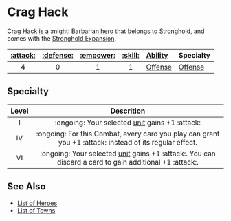 # Crag Hack

Crag Hack is a :might: Barbarian hero that belongs to [Stronghold](../towns/stronghold.md), and comes with the [Stronghold Expansion](../content.md).

| [:attack:](../statistics/attack.md) | [:defense:](../statistics/defense.md) | [:empower:](../statistics/power.md) | [:skill:](../statistics/knowledge.md) | [Ability](../abilities.md) | Specialty |
| :---: | :---: | :---: | :---: | :--- | :--- |
| 4 | 0 | 1 | 1 | [Offense](../abilities/offense.md) | [Offense](#specialty) |


## Specialty

| Level | Descrition |
| :---: | :---: |
| Ⅰ | :ongoing: Your selected [unit](../units.md) gains +1 :attack: |
| Ⅳ | :ongoing: For this Combat, every card you play can grant you +1 :attack: instead of its regular effect. |
| Ⅵ | :ongoing: Your selected [unit](../units.md) gains +1 :attack:. You can discard a card to gain additional +1 :attack:. |


## See Also

- [List of Heroes](../heroes.md)
- [List of Towns](../towns.md)
